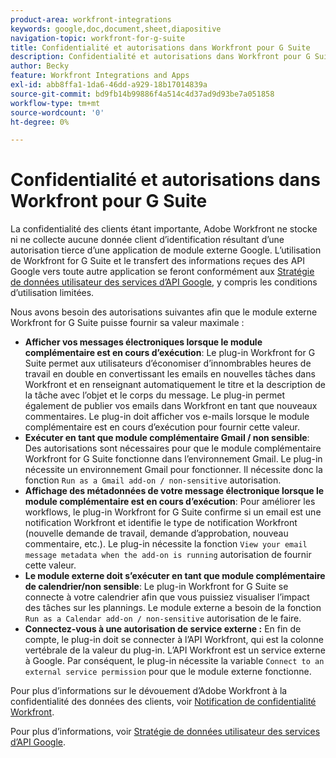 ```yaml
---
product-area: workfront-integrations
keywords: google,doc,document,sheet,diapositive
navigation-topic: workfront-for-g-suite
title: Confidentialité et autorisations dans Workfront pour G Suite
description: Confidentialité et autorisations dans Workfront pour G Suite
author: Becky
feature: Workfront Integrations and Apps
exl-id: abb8ffa1-1da6-46dd-a929-18b17014839a
source-git-commit: bd9fb14b99886f4a514c4d37ad9d93be7a051858
workflow-type: tm+mt
source-wordcount: '0'
ht-degree: 0%

---
```


# Confidentialité et autorisations dans Workfront pour G Suite

La confidentialité des clients étant importante, Adobe Workfront ne stocke ni ne collecte aucune donnée client d’identification résultant d’une autorisation tierce d’une application de module externe Google. L’utilisation de Workfront for G Suite et le transfert des informations reçues des API Google vers toute autre application se feront conformément aux [Stratégie de données utilisateur des services d’API Google](https://developers.google.com/terms/api-services-user-data-policy), y compris les conditions d’utilisation limitées.

Nous avons besoin des autorisations suivantes afin que le module externe Workfront for G Suite puisse fournir sa valeur maximale :

* **Afficher vos messages électroniques lorsque le module complémentaire est en cours d’exécution**: Le plug-in Workfront for G Suite permet aux utilisateurs d’économiser d’innombrables heures de travail en double en convertissant les emails en nouvelles tâches dans Workfront et en renseignant automatiquement le titre et la description de la tâche avec l’objet et le corps du message. Le plug-in permet également de publier vos emails dans Workfront en tant que nouveaux commentaires. Le plug-in doit afficher vos e-mails lorsque le module complémentaire est en cours d’exécution pour fournir cette valeur.
* **Exécuter en tant que module complémentaire Gmail / non sensible**: Des autorisations sont nécessaires pour que le module complémentaire Workfront for G Suite fonctionne dans l’environnement Gmail. Le plug-in nécessite un environnement Gmail pour fonctionner. Il nécessite donc la fonction `Run as a Gmail add-on / non-sensitive` autorisation.
* **Affichage des métadonnées de votre message électronique lorsque le module complémentaire est en cours d’exécution**: Pour améliorer les workflows, le plug-in Workfront for G Suite confirme si un email est une notification Workfront et identifie le type de notification Workfront (nouvelle demande de travail, demande d’approbation, nouveau commentaire, etc.). Le plug-in nécessite la fonction `View your email message metadata when the add-on is running` autorisation de fournir cette valeur.
* **Le module externe doit s’exécuter en tant que module complémentaire de calendrier/non sensible**: Le plug-in Workfront for G Suite se connecte à votre calendrier afin que vous puissiez visualiser l’impact des tâches sur les plannings. Le module externe a besoin de la fonction `Run as a Calendar add-on / non-sensitive` autorisation de le faire.
* **Connectez-vous à une autorisation de service externe :** En fin de compte, le plug-in doit se connecter à l’API Workfront, qui est la colonne vertébrale de la valeur du plug-in. L’API Workfront est un service externe à Google. Par conséquent, le plug-in nécessite la variable `Connect to an external service permission` pour que le module externe fonctionne.

Pour plus d’informations sur le dévouement d’Adobe Workfront à la confidentialité des données des clients, voir [Notification de confidentialité Workfront](https://www.adobe.com/content/dam/cc/en/legal/terms/enterprise/pdfs/Privacy-Notice-and-Privacy-Shield-Statement-Adobe-Workfront.pdf).

Pour plus d’informations, voir [Stratégie de données utilisateur des services d’API Google](https://developers.google.com/terms/api-services-user-data-policy).
